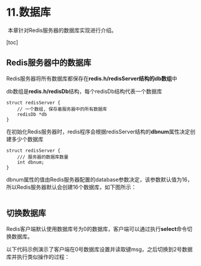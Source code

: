 # 11.数据库

​		本章针对Redis服务器的数据库实现进行介绍。

[toc]

## Redis服务器中的数据库

​		Redis服务器将所有数据库都保存在**redis.h/redisServer结构的db数组**中

​		db数组是**redis.h/redisDb**结构，每个redisDb结构代表一个数据库

```
struct redisServer {
	// 一个数组, 保存着服务器中的所有数据库
	redisDb *db
}
```

​		在初始化Redis服务器时，redis程序会根据redisServer结构的**dbnum**属性决定创建多少个数据库

```
struct redisServer {
	/// 服务器的数据库数量
	int dbnum;
}
```

​		dbnum属性的值由Redis服务器配置的database参数决定，该参数默认值为16，所以Redis服务器默认会创建16个数据库，如下图所示：

![]()





## 切换数据库

​		Redis客户端默认使用数据库号为0的数据库，客户端可以通过执行**select**命令切换数据库。

​		以下代码示例演示了客户端在0号数据库设置并读取键msg，之后切换到2号数据库并执行类似操作的过程：

```

```

